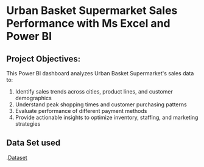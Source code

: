 # Urban Basket Supermarket Sales Performance with Ms Excel and Power BI
## Project Objectives:
This Power BI dashboard analyzes Urban Basket Supermarket's sales data to:
1.	Identify sales trends across cities, product lines, and customer demographics
2.	Understand peak shopping times and customer purchasing patterns
3.	Evaluate performance of different payment methods
4.	Provide actionable insights to optimize inventory, staffing, and marketing strategies
## Data Set used
.<a href="https://github.com/gideonomwami/Ms-Excel-and-Power-BI-Supermarket-Sales-project/blob/main/Urban%20Basket%20Supermarket%20sales.xlsx">Dataset</a>
